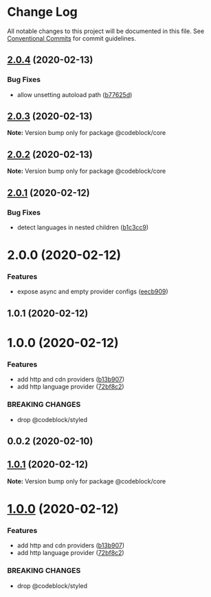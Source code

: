 # Change Log

All notable changes to this project will be documented in this file.
See [Conventional Commits](https://conventionalcommits.org) for commit guidelines.

## [2.0.4](https://github.com/codeblockjs/codeblock/compare/@codeblock/core@2.0.3...@codeblock/core@2.0.4) (2020-02-13)


### Bug Fixes

* allow unsetting autoload path ([b77625d](https://github.com/codeblockjs/codeblock/commit/b77625dbae103be10b55fc282c98848c5c620948))





## [2.0.3](https://github.com/codeblockjs/codeblock/compare/@codeblock/core@2.0.2...@codeblock/core@2.0.3) (2020-02-13)

**Note:** Version bump only for package @codeblock/core





## [2.0.2](https://github.com/codeblockjs/codeblock/compare/@codeblock/core@2.0.1...@codeblock/core@2.0.2) (2020-02-13)

**Note:** Version bump only for package @codeblock/core





## [2.0.1](https://github.com/codeblockjs/codeblock/compare/@codeblock/core@2.0.0...@codeblock/core@2.0.1) (2020-02-12)


### Bug Fixes

* detect languages in nested children ([b1c3cc9](https://github.com/codeblockjs/codeblock/commit/b1c3cc989c4f5fd81b1d98e8d0b7966d02b87134))





# 2.0.0 (2020-02-12)


### Features

* expose async and empty provider configs ([eecb909](https://github.com/codeblockjs/codeblock/commit/eecb909e79dc2d199a0ddd95a306824f3af1894a))



## 1.0.1 (2020-02-12)



# 1.0.0 (2020-02-12)


### Features

* add http and cdn providers ([b13b907](https://github.com/codeblockjs/codeblock/commit/b13b9076ca2a0ddf637bc2e102da6490f6b66a2e))
* add http language provider ([72bf8c2](https://github.com/codeblockjs/codeblock/commit/72bf8c2a2db8557a65fc39e009cd420561b507a2))


### BREAKING CHANGES

* drop @codeblock/styled



## 0.0.2 (2020-02-10)





## [1.0.1](https://github.com/codeblockjs/codeblock/compare/v1.0.0...v1.0.1) (2020-02-12)

**Note:** Version bump only for package @codeblock/core





# [1.0.0](https://github.com/codeblockjs/codeblock/compare/v0.0.2...v1.0.0) (2020-02-12)


### Features

* add http and cdn providers ([b13b907](https://github.com/codeblockjs/codeblock/commit/b13b9076ca2a0ddf637bc2e102da6490f6b66a2e))
* add http language provider ([72bf8c2](https://github.com/codeblockjs/codeblock/commit/72bf8c2a2db8557a65fc39e009cd420561b507a2))


### BREAKING CHANGES

* drop @codeblock/styled
